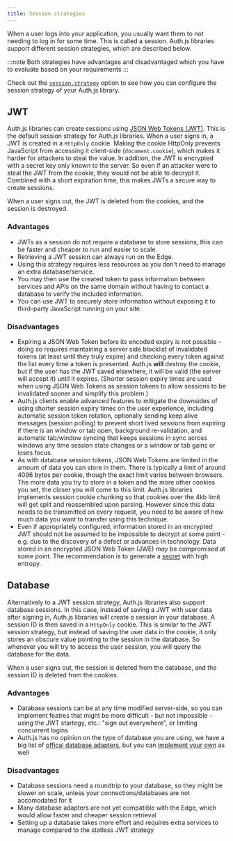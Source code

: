 ```yaml
---
title: Session strategies
---
```


When a user logs into your application, you usually want them to not needing to log in for some time. This is called a session. Auth.js libraries support different session strategies, which are described below.

:::note
Both strategies have advantages and disadvantaged which you have to evaluate based on your requirements
:::

Check out the [`session.strategy`](/reference/core#session) option to see how you can configure the session strategy of your Auth.js library.

## JWT

Auth.js libraries can create sessions using [JSON Web Tokens (JWT)](https://datatracker.ietf.org/doc/html/rfc7519). This is the default session strategy for Auth.js libraries. When a user signs in, a JWT is created in a `HttpOnly` cookie. Making the cookie HttpOnly prevents JavaScript from accessing it client-side (`document.cookie`), which makes it harder for attackers to steal the value. In addition, the JWT is encrypted with a secret key only known to the server. So even if an attacker were to steal the JWT from the cookie, they would not be able to decrypt it. Combined with a short expiration time, this makes JWTs a secure way to create sessions.

When a user signs out, the JWT is deleted from the cookies, and the session is destroyed.

### Advantages

- JWTs as a session do not require a database to store sessions, this can be faster and cheaper to run and easier to scale.
- Retrieving a JWT session can always run on the Edge.
- Using this strategy requires less resources as you don't need to manage an extra database/service.
- You may then use the created token to pass information between services and APIs on the same domain without having to contact a database to verify the included information.
- You can use JWT to securely store information without exposing it to third-party JavaScript running on your site.

### Disadvantages

- Expiring a JSON Web Token before its encoded expiry is not possible - doing so requires maintaining a server side blocklist of invalidated tokens (at least until they truly expire) and checking every token against the list every time a token is presented. Auth.js **will** destroy the cookie, but if the user has the JWT saved elsewhere, it will be valid (the server will accept it) until it expires. (Shorter session expiry times are used when using JSON Web Tokens as session tokens to allow sessions to be invalidated sooner and simplify this problem.)
- Auth.js clients enable advanced features to mitigate the downsides of using shorter session expiry times on the user experience, including automatic session token rotation, optionally sending keep alive messages (session polling) to prevent short lived sessions from expiring if there is an window or tab open, background re-validation, and automatic tab/window syncing that keeps sessions in sync across windows any time session state changes or a window or tab gains or loses focus.
- As with database session tokens, JSON Web Tokens are limited in the amount of data you can store in them. There is typically a limit of around 4096 bytes per cookie, though the exact limit varies between browsers. The more data you try to store in a token and the more other cookies you set, the closer you will come to this limit. Auth.js libraries implements session cookie chunking so that cookies over the 4kb limit will get split and reassembled upon parsing. However since this data needs to be transmitted on every request, you need to be aware of how much data you want to transfer using this technique.
- Even if appropriately configured, information stored in an encrypted JWT should not be assumed to be impossible to decrypt at some point - e.g. due to the discovery of a defect or advances in technology. Data stored in an encrypted JSON Web Token (JWE) _may_ be compromised at some point. The recommendation is to generate a [secret](/reference/core#secret) with high entropy.

## Database

Alternatively to a JWT session strategy, Auth.js libraries also support database sessions. In this case, instead of saving a JWT with user data after signing in, Auth.js libraries will create a session in your database. A session ID is then saved in a `HttpOnly` cookie. This is similar to the JWT session strategy, but instead of saving the user data in the cookie, it only stores an obscure value pointing to the session in the database. So whenever you will try to access the user session, you will query the database for the data.

When a user signs out, the session is deleted from the database, and the session ID is deleted from the cookies.

### Advantages

- Database sessions can be at any time modified server-side, so you can implement featres that might be more difficult - but not impossible - using the JWT startegy, etc.: "sign out everywhere", or limiting concurrent logins
- Auth.js has no opinion on the type of database you are using, we have a big list of [offical database adapters](/reference/adapters), but you can [implement your own](guides/adapters/creating-a-database-adapter) as well

### Disadvantages

- Database sessions need a roundtrip to your database, so they might be slower on scale, unless your connections/databases are not accomodated for it
- Many database adapters are not yet compatible with the Edge, which would allow faster and cheaper session retrieval
- Setting up a database takes more effort and requires extra services to manage compared to the statless JWT strategy
